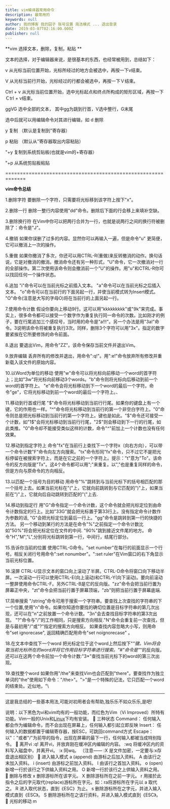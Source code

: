 ```yaml
---
title: vim编译器常用命令
description: 最常用的
keywords: null
author: 我的博客 我的园子 账号设置 简洁模式 ... 退出登录
date: 2019-03-07T02:16:00.000Z
publisher: null
---
```

**vim 选择文本，删除，复制，粘贴
**

文本的选择，对于编辑器来说，是很基本的东西，也经常被用到，总结如下：

v 从光标当前位置开始，光标所经过的地方会被选中，再按一下v结束。

V 从光标当前行开始，光标经过的行都会被选中，再按一下Ｖ结束。

Ctrl + v 从光标当前位置开始，选中光标起点和终点所构成的矩形区域，再按一下Ｃtrl + v结束。

ggVG 选中全部的文本， 其中gg为跳到行首，V选中整行，G末尾


选中后就可以用编辑命令对其进行编辑，如
d 删除

y 复制 （默认是复制到"寄存器）

p 粘贴 （默认从"寄存器取出内容粘贴）

"+y 复制到系统剪贴板(也就是vim的+寄存器）

"+p 从系统剪贴板粘贴

=============================================================

**vim命令总结**

1.删除字符
要删除一个字符，只需要将光标移到该字符上按下"x"。

2.删除一行
删除一整行内容使用"dd"命令。删除后下面的行会移上来填补空缺。

3.删除换行符
在Vim中你可以把两行合并为一行，也就是说两行之间的换行符被删除了：命令是"J"。

4.撤销
如果你误删了过多的内容。显然你可以再输入一遍，但是命令"u" 更简便，它可以撤消上一次的操作。

5.重做
如果你撤消了多次，你还可以用CTRL-R(重做)来反转撤消的动作。换句话说，它是对撤消的撤消。撤消命令还有另一种形式，"U"命令，它一次撤消对一行的全部操作。第二次使用该命令则会撤消前一个"U"的操作。用"u"和CTRL-R你可以找回任何一个操作状态。

6.追加
"i"命令可以在当前光标之前插入文本。
"a"命令可以在当前光标之后插入文本。
"o"命令可以在当前行的下面另起一行，并使当前模式转为Insert模式。
"O"命令(注意是大写的字母O)将在当前行的上面另起一行。

7.使用命令计数
假设你要向上移动9行。这可以用"kkkkkkkkk"或"9k"来完成。事实上，很多命令都可以接受一个数字作为重复执行同一命令的次数。比如刚才的例子，要在行尾追加三个感叹号，当时用的命令是"a!!!"。另一个办法是用"3a!"命令。3说明该命令将被重复执行3次。同样，删除3个字符可以用"3x"。指定的数字要紧挨在它所要修饰的命令前面。

8.退出
要退出Vim，用命令"ZZ"。该命令保存当前文件并退出Vim。

9.放弃编辑
丢弃所有的修改并退出，用命令":q!"。用":e!"命令放弃所有修改并重新载入该文件的原始内容。

10.以Word为单位的移动
使用"w"命令可以将光标向前移动一个word的首字符上；比如"3w"将光标向前移动3个words。"b"命令则将光标向后移动到前一个word的首字符上。
"e"命令会将光标移动到下一个word的最后一个字符。命令"ge"，它将光标移动到前一个word的最后一个字符上。、

11.移动到行首或行尾
"$"命令将光标移动到当前行行尾。如果你的键盘上有一个键，它的作用也一样。"^"命令将光标移动到当前行的第一个非空白字符上。"0"命令则总是把光标移动到当前行的第一个字符上。键也是如此。"$"命令还可接受一个计数，如"1$"会将光标移动到当前行行尾，"2$"则会移动到下一行的行尾，如此类推。"0"命令却不能接受类似这样的计数，命令"^"前加上一个计数也没有任何效果。

12.移动到指定字符上
命令"fx"在当前行上查找下一个字符x（向右方向），可以带一个命令计数"F"命令向左方向搜索。"tx"命令形同"fx"命令，只不过它不是把光标停留在被搜索字符上，而是在它之前的一个字符上。提示："t"意为"To"。该命令的反方向版是"Tx"。这4个命令都可以用";"来重复。以","也是重复同样的命令，但是方向与原命令的方向相反。

13.以匹配一个括号为目的移动
用命令"%"跳转到与当前光标下的括号相匹配的那一个括号上去。如果当前光标在"("上，它就向前跳转到与它匹配的")"上，如果当前在")"上，它就向后自动跳转到匹配的"("上去.

14.移动到指定行
用"G"命令指定一个命令计数，这个命令就会把光标定位到由命令计数指定的行上。比如"33G"就会把光标置于第33行上。没有指定命令计数作为参数的话, "G"会把光标定位到最后一行上。"gg"命令是跳转到第一行的快捷的方法。
另一个移动到某行的方法是在命令"%"之前指定一个命令计数比如"50%"将会把光标定位在文件的中间. "90%"跳到接近文件尾的地方。
命令"H","M","L",分别将光标跳转到第一行，中间行，结尾行部分。

15.告诉你当前的位置
使用CTRL-G命令。"set number"在每行的前面显示一个行号。相反关闭行号用命令":set nonumber"。":set ruler"在Vim窗口的右下角显示当前光标位置。

16.滚屏
CTRL-U显示文本的窗口向上滚动了半屏。CTRL-D命令将窗口向下移动半屏。一次滚动一行可以使用CTRL-E(向上滚动)和CTRL-Y(向下滚动)。要向前滚动一整屏使用命令CTRL-F。另外CTRL-B是它的反向版。"zz"命令会把当前行置为屏幕正中央，"zt"命令会把当前行置于屏幕顶端，"zb"则把当前行置于屏幕底端.

17.简单搜索
"/string"命令可用于搜索一个字符串。要查找上次查找的字符串的下一个位置,使用"n"命令。如果你知道你要找的确切位置是目标字符串的第几次出现，还可以在"n"之前放置一个命令计数。"3n"会去查找目标字符串的第3次出现。
"?"命令与"/"的工作相同，只是搜索方向相反."N"命令会重复前一次查找，但是与最初用"/"或"?"指定的搜索方向相反。
如果查找内容忽略大小写，则用命令"set ignorecase", 返回精确匹配用命令"set noignorecase" 。

18.在文本中查找下一个word
把光标定位于这个word上然后按下"*"键。Vim将会取当前光标所在的word并将它作用目标字符串进行搜索。"#"命令是"*"的反向版。还可以在这两个命令前加一个命令计数:"3*"查找当前光标下的word的第三次出现。

19.查找整个word
如果你用"/the"来查找Vim也会匹配到"there"。要查找作为独立单词的"the"使用如下命令："/the\>"。"\>"是一个特殊的记法，它只匹配一个word的结束处。近似地，"\

---------------------------------------------------------------------------------------------------------

这是我总结的一些基本用法,可能对初用者会有帮助,独乐乐不如众乐乐,是吧!

说明：以下黑色为vi和vim均有的一般功能，而红色为Vim（Vi Improved）所特有功能。Vim一般的Unix和[Linux](http://lib.csdn.net/base/linux "Linux知识库")下均有安装。
 三种状态
Command： 任何输入都会作为编辑命令，而不会出现在屏幕上，任何输入都引起立即反映
Insert： 任何输入的数据都置于编辑寄存器，按ESC，可跳回command方式
Escape： 以"："或者"/"为前导的指令，出现在屏幕的最下一行，任何输入都被当成特别指令。
 离开vi
:q! 离开vi，并放弃刚在缓冲区内编辑的内容。
:wq 将缓冲区内的资料写入磁盘中，并离开vi。
:x 同wq。
（注意—— :X 是文件加密，一定要与:x存盘退出相区别）
 进入输入模式
a (append) 由游标之后加入资料。
A 由该行之末加入资料。
i (insert) 由游标之前加入资料。
I 由该行之首加入资料。
o (open) 新增一行於该行之下供输入资料之用。
O 新增一行於该行之上供输入资料之用。
 删除与修改
x 删除游标所在该字元。
X 删除游标所在之前一字元。
r 用接於此指令之后的字元取代(replace)游标所在字元。如：ra将游标所在字元以 a 取代之。
R 进入取代状态，直到《ESC》为止。
s 删除游标所在之字元，并进入输入模式直到《ESC》。
S 删除游标所在之该行资料，并进入输入模式直到《ESC》。
 光标的移动
m
